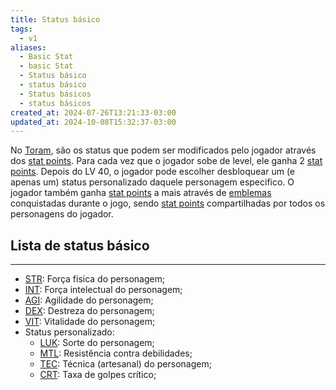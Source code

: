 ```yaml
---
title: Status básico
tags:
  - v1
aliases:
  - Basic Stat
  - basic Stat
  - Status básico
  - status básico
  - Status básicos
  - status básicos
created_at: 2024-07-26T13:21:33-03:00
updated_at: 2024-10-08T15:32:37-03:00
---
```


No [Toram](../../../../entrada/2024/07/26/Toram.md), são os status que podem ser modificados pelo jogador através dos [stat points](../../../../entrada/2024/07/09/Toram_stat%20points.md). Para cada vez que o jogador sobe de level, ele ganha 2 [stat points](../../../../entrada/2024/07/09/Toram_stat%20points.md). Depois do LV 40, o jogador pode escolher desbloquear um (e apenas um) status personalizado daquele personagem especifico. O jogador também ganha [stat points](../../../../entrada/2024/07/09/Toram_stat%20points.md) a mais através de [emblemas](../../../../entrada/2024/07/09/Toram_emblemas.md) conquistadas durante o jogo, sendo [stat points](../../../../entrada/2024/07/09/Toram_stat%20points.md) compartilhadas por todos os personagens do jogador.
## Lista de status básico
---
- [STR](../../../../sementes/2024/07/09/Toram_STR.md): Força física do personagem;
- [INT](../../../../sementes/2024/07/09/Toram_INT.md): Força intelectual do personagem;
- [AGI](../../../../entrada/2024/07/09/Toram_AGI.md): Agilidade do personagem; 
- [DEX](../../../../entrada/2024/07/09/Toram_DEX.md): Destreza do personagem; 
- [VIT](../../../../entrada/2024/07/09/Toram_VIT.md): Vitalidade do personagem;
- Status personalizado:
	- [LUK](../../../../entrada/2024/07/09/Toram_LUK.md): Sorte do personagem;
	- [MTL](../../../../entrada/2024/07/09/Toram_MTL.md): Resistência contra debilidades;
	- [TEC](../../../../entrada/2024/07/09/Toram_TEC.md): Técnica (artesanal) do personagem;
	- [CRT](../../../../entrada/2024/07/09/Toram_CRT.md): Taxa de golpes crítico;